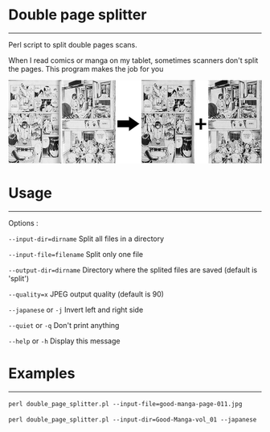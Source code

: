# Double page splitter
----------------------
Perl script to split double pages scans.

When I read comics or manga on my tablet, sometimes scanners don't split the pages.
This program makes the job for you

![Basic Example](gfx/basic_usage.jpg?raw=true "Basic Example")

# Usage
-------
Options :

`--input-dir=dirname`
	Split all files in a directory

`--input-file=filename`
	Split only one file

`--output-dir=dirname`
	Directory where the splited files are saved (default is 'split')

`--quality=x`
	JPEG output quality (default is 90)

`--japanese` or `-j`
	Invert left and right side

`--quiet` or `-q`
	Don't print anything

`--help` or `-h`
	Display this message

# Examples
----------
`perl double_page_splitter.pl --input-file=good-manga-page-011.jpg`

`perl double_page_splitter.pl --input-dir=Good-Manga-vol_01 --japanese`
